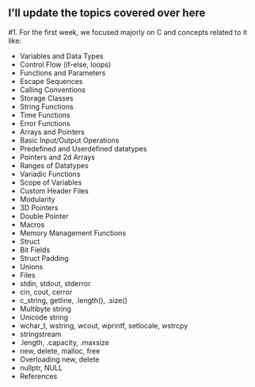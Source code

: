 ## I'll update the topics covered over here

#1. For the first week, we focused majorly on C and concepts related to it like:

- Variables and Data Types
- Control Flow (if-else, loops)
- Functions and Parameters
- Escape Sequences 
- Calling Conventions
- Storage Classes 
- String Functions
- Time Functions 
- Error Functions 
- Arrays and Pointers
- Basic Input/Output Operations
- Predefined and Userdefined datatypes
- Pointers and 2d Arrays
- Ranges of Datatypes
- Variadic Functions
- Scope of Variables
- Custom Header Files
- Modularity
- 3D Pointers
- Double Pointer
- Macros
- Memory Management Functions   
- Struct
- Bit Fields
- Struct Padding
- Unions
- Files
- stdin, stdout, stderror
- cin, cout, cerror
- c_string, getline, .length(), .size()
- Multibyte string
- Unicode string
- wchar_t, wstring, wcout, wprintf, setlocale, wstrcpy
- stringstream
- .length, .capacity, .maxsize
- new, delete, malloc, free
- Overloading new, delete
- nullptr, NULL
- References